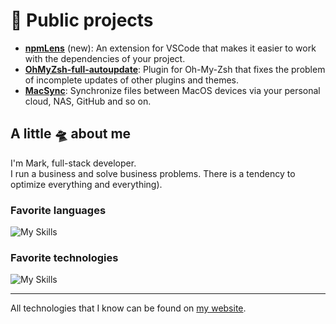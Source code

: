 # 🫧 Public projects  

* **[npmLens](https://github.com/Pilaton/vscode-npm-lens-support)** (new): An extension for VSCode that makes it easier to work with the dependencies of your project.
* **[OhMyZsh-full-autoupdate](https://github.com/Pilaton/OhMyZsh-full-autoupdate)**: Plugin for Oh-My-Zsh that fixes the problem of incomplete updates of other plugins and themes.
* **[MacSync](https://github.com/Pilaton/MacSync)**: Synchronize files between MacOS devices via your personal cloud, NAS, GitHub and so on.

## A little 🛸 about me

I'm Mark, full-stack developer.   
I run a business and solve business problems. There is a tendency to optimize everything and everything).

### Favorite languages  
![My Skills](https://skillicons.dev/icons?i=ts,js,go)  
  
### Favorite technologies  
![My Skills](https://skillicons.dev/icons?i=react,vuejs,deno,nodejs,vite,tailwind)  

---
All technologies that I know can be found on [my website](https://pilaton.com).
